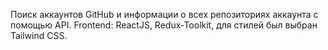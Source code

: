 Поиск аккаунтов GitHub и информации о всех репозиториях аккаунта с помощью API. Frontend: ReactJS, Redux-Toolkit, для стилей был выбран Tailwind CSS.
